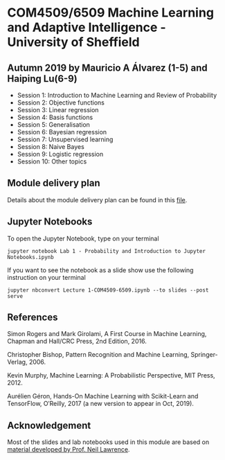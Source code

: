 # COM4509/6509 Machine Learning and Adaptive Intelligence - University of Sheffield
## Autumn 2019 by Mauricio A Álvarez (1-5) and Haiping Lu(6-9)
* Session 1: Introduction to Machine Learning and Review of Probability
* Session 2: Objective functions
* Session 3: Linear regression
* Session 4: Basis functions
* Session 5: Generalisation
* Session 6: Bayesian regression
* Session 7: Unsupervised learning
* Session 8: Naive Bayes
* Session 9: Logistic regression
* Session 10: Other topics

## Module delivery plan

Details about the module delivery plan can be found in this [file](ModuleDeliveryPlan.pdf).

## Jupyter Notebooks

To open the Jupyter Notebook, type on your terminal

`jupyter notebook Lab 1 - Probability and Introduction to Jupyter Notebooks.ipynb`

If you want to see the notebook as a slide show use the following instruction on your terminal

`jupyter nbconvert Lecture 1-COM4509-6509.ipynb --to slides --post serve`


## References

Simon Rogers and Mark Girolami, A First Course in Machine Learning, Chapman and Hall/CRC Press, 2nd Edition, 2016.

Christopher Bishop, Pattern Recognition and Machine Learning, Springer-Verlag, 2006.

Kevin Murphy, Machine Learning: A Probabilistic Perspective, MIT Press, 2012.

Aurélien Géron, Hands-On Machine Learning with Scikit-Learn and TensorFlow, O′Reilly, 2017 (a new version to appear in Oct, 2019).

## Acknowledgement

Most of the slides and lab notebooks used in this module are based on [material developed by Prof. Neil Lawrence](http://inverseprobability.com/mlai2015/). 

